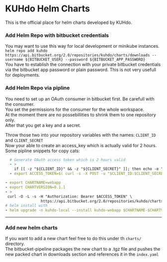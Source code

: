 # KUHdo Helm Charts

This is the official place for helm charts developed by KUHdo.
###  Add Helm Repo with bitbucket credentials  
You may want to use this way for local development or minikube instances.  
``helm repo add kuhdo https://api.bitbucket.org/2.0/repositories/kuhdo/charts/downloads --username ${BITBUCKET_USER} --password ${BITBUCKET_APP_PASSWORD}``  
You have to establish the connection with your private bitbucket credentials via the bitbucket app password or plain password. 
This is not very usefull for deployments. 

###  Add Helm Repo via pipline
You need to set up an OAuth consumer in bitbucket first. Be carefull with the consumer.  
You set the permissions for the consumer for the whole workspace.  
At the moment there are no possebillities to shrink them to one repository only.  
After that you get a key and a secret.  
  
Throw those two into your repository variables with the names: ``CLIENT_ID``  and ``CLIENT_SECRET``  
Now your able to create an access_key which is actually valid for 2 hours.
Some pipline snippets for copy cats:
````yaml 
  # Generate OAuth access token which is 2 hours valid
  - >
    if [[ -z "${CLIENT_ID}" && -z "${CLIENT_SECRET}" ]]; then echo -e "\\e[31m✖ Error $CLIENT_ID or $CLIENT_SECRET environment variable missing\\e[0m"; fi
  - export ACCESS_TOKEN=$( curl -s -X POST -u "$CLIENT_ID:$CLIENT_SECRET" https://bitbucket.org/site/oauth2/access_token -d grant_type=client_credentials -d scopes=repository  | jq --raw-output '.access_token')
````
````yaml 
- export CHARTNAME=webapp
- export CHARTVERSION=0.1.1
- >
 curl -O -L -s -H "Authorization: Bearer $ACCESS_TOKEN" \
                https://api.bitbucket.org/2.0/repositories/kuhdo/charts/downloads/$CHARTNAME-$CHARTVERSION.tgz
# helm install with
- helm upgrade -n kuhdo-local --install kuhdo-webapp $CHARTNAME-$CHARTVERSION.tgz --set tags.local=true --create-namespace
````
---

### Add new helm charts

If you want to add a new chart feel free to do this under th ``charts/`` directory.  
The bitbucket-pipeline packages the new chart to a .tgz file and pushes the new packed chart in downloads section and references it in the ``index.yaml``

